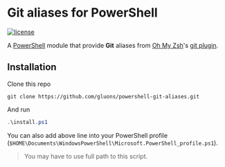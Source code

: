# Git aliases for PowerShell
[![license](https://img.shields.io/github/license/gluons/powershell-git-aliases.svg?style=flat-square)](./LICENSE)

A [PowerShell](https://github.com/PowerShell/PowerShell) module that provide **Git** aliases from [Oh My Zsh](https://github.com/robbyrussell/oh-my-zsh)'s [git plugin](https://github.com/robbyrussell/oh-my-zsh/wiki/Plugin:git).

## Installation

Clone this repo

```
git clone https://github.com/gluons/powershell-git-aliases.git
```

And run

```powershell
.\install.ps1
```

You can also add above line into your PowerShell profile (`$HOME\Documents\WindowsPowerShell\Microsoft.PowerShell_profile.ps1`).
> You may have to use full path to this script.
